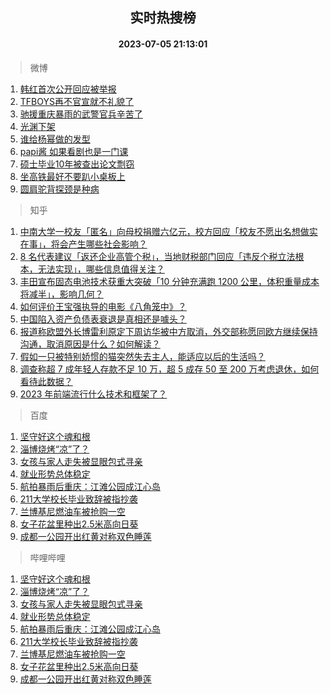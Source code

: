 <div align="center"><h2>实时热搜榜</h2><h4>2023-07-05 21:13:01</h4></div>

> 微博  

1. [韩红首次公开回应被举报](https://s.weibo.com/weibo?q=%23%E9%9F%A9%E7%BA%A2%E9%A6%96%E6%AC%A1%E5%85%AC%E5%BC%80%E5%9B%9E%E5%BA%94%E8%A2%AB%E4%B8%BE%E6%8A%A5%23&t=31&band_rank=1&Refer=top)<br />
2. [TFBOYS再不官宣就不礼貌了](https://s.weibo.com/weibo?q=%23TFBOYS%E5%86%8D%E4%B8%8D%E5%AE%98%E5%AE%A3%E5%B0%B1%E4%B8%8D%E7%A4%BC%E8%B2%8C%E4%BA%86%23&t=31&band_rank=2&Refer=top)<br />
3. [驰援重庆暴雨的武警官兵辛苦了](https://s.weibo.com/weibo?q=%23%E9%A9%B0%E6%8F%B4%E9%87%8D%E5%BA%86%E6%9A%B4%E9%9B%A8%E7%9A%84%E6%AD%A6%E8%AD%A6%E5%AE%98%E5%85%B5%E8%BE%9B%E8%8B%A6%E4%BA%86%23&t=31&band_rank=3&Refer=top)<br />
4. [光渊下架](https://s.weibo.com/weibo?q=%23%E5%85%89%E6%B8%8A%E4%B8%8B%E6%9E%B6%23&t=31&band_rank=4&Refer=top)<br />
5. [谁给杨幂做的发型](https://s.weibo.com/weibo?q=%23%E8%B0%81%E7%BB%99%E6%9D%A8%E5%B9%82%E5%81%9A%E7%9A%84%E5%8F%91%E5%9E%8B%23&t=31&band_rank=5&Refer=top)<br />
6. [papi酱 如果看剧也是一门课](https://s.weibo.com/weibo?q=papi%E9%85%B1%20%E5%A6%82%E6%9E%9C%E7%9C%8B%E5%89%A7%E4%B9%9F%E6%98%AF%E4%B8%80%E9%97%A8%E8%AF%BE&t=31&band_rank=6&Refer=top)<br />
7. [硕士毕业10年被查出论文剽窃](https://s.weibo.com/weibo?q=%23%E7%A1%95%E5%A3%AB%E6%AF%95%E4%B8%9A10%E5%B9%B4%E8%A2%AB%E6%9F%A5%E5%87%BA%E8%AE%BA%E6%96%87%E5%89%BD%E7%AA%83%23&t=31&band_rank=7&Refer=top)<br />
8. [坐高铁最好不要趴小桌板上](https://s.weibo.com/weibo?q=%23%E5%9D%90%E9%AB%98%E9%93%81%E6%9C%80%E5%A5%BD%E4%B8%8D%E8%A6%81%E8%B6%B4%E5%B0%8F%E6%A1%8C%E6%9D%BF%E4%B8%8A%23&t=31&band_rank=8&Refer=top)<br />
9. [圆肩驼背探颈是种病](https://s.weibo.com/weibo?q=%E5%9C%86%E8%82%A9%E9%A9%BC%E8%83%8C%E6%8E%A2%E9%A2%88%E6%98%AF%E7%A7%8D%E7%97%85&t=31&band_rank=9&Refer=top)<br />

> 知乎  

1. [中南大学一校友「匿名」向母校捐赠六亿元，校方回应「校友不愿出名想做实在事」，将会产生哪些社会影响？](https://www.zhihu.com/question/610238278)<br />
2. [8 名代表建议「返还企业高管个税」，当地财税部门回应「违反个税立法根本，无法实现」，哪些信息值得关注？](https://www.zhihu.com/question/610431175)<br />
3. [丰田宣布固态电池技术获重大突破「10 分钟充满跑 1200 公里，体积重量成本将减半」，影响几何？](https://www.zhihu.com/question/610463631)<br />
4. [如何评价王宝强执导的电影《八角笼中》？](https://www.zhihu.com/question/603748979)<br />
5. [中国陷入资产负债表衰退是真相还是噱头？](https://www.zhihu.com/theater/97424)<br />
6. [报道称欧盟外长博雷利原定下周访华被中方取消，外交部称愿同欧方继续保持沟通，取消原因是什么？如何解读？](https://www.zhihu.com/question/610463055)<br />
7. [假如一只被特别娇惯的猫突然失去主人，能适应以后的生活吗？](https://www.zhihu.com/question/609779217)<br />
8. [调查称超 7 成年轻人存款不足 10 万，超 5 成存 50 至 200 万考虑退休，如何看待此数据？](https://www.zhihu.com/question/610224300)<br />
9. [2023 年前端流行什么技术和框架了？](https://www.zhihu.com/question/609395923)<br />

> 百度  

1. [坚守好这个魂和根](https://www.baidu.com/s?wd=%E5%9D%9A%E5%AE%88%E5%A5%BD%E8%BF%99%E4%B8%AA%E9%AD%82%E5%92%8C%E6%A0%B9&sa=fyb_news&rsv_dl=fyb_news)<br />
2. [淄博烧烤“凉”了？](https://www.baidu.com/s?wd=%E6%B7%84%E5%8D%9A%E7%83%A7%E7%83%A4%E2%80%9C%E5%87%89%E2%80%9D%E4%BA%86%EF%BC%9F&sa=fyb_news&rsv_dl=fyb_news)<br />
3. [女孩与家人走失被显眼包式寻亲](https://www.baidu.com/s?wd=%E5%A5%B3%E5%AD%A9%E4%B8%8E%E5%AE%B6%E4%BA%BA%E8%B5%B0%E5%A4%B1%E8%A2%AB%E6%98%BE%E7%9C%BC%E5%8C%85%E5%BC%8F%E5%AF%BB%E4%BA%B2&sa=fyb_news&rsv_dl=fyb_news)<br />
4. [就业形势总体稳定](https://www.baidu.com/s?wd=%E5%B0%B1%E4%B8%9A%E5%BD%A2%E5%8A%BF%E6%80%BB%E4%BD%93%E7%A8%B3%E5%AE%9A&sa=fyb_news&rsv_dl=fyb_news)<br />
5. [航拍暴雨后重庆：江滩公园成江心岛](https://www.baidu.com/s?wd=%E8%88%AA%E6%8B%8D%E6%9A%B4%E9%9B%A8%E5%90%8E%E9%87%8D%E5%BA%86%EF%BC%9A%E6%B1%9F%E6%BB%A9%E5%85%AC%E5%9B%AD%E6%88%90%E6%B1%9F%E5%BF%83%E5%B2%9B&sa=fyb_news&rsv_dl=fyb_news)<br />
6. [211大学校长毕业致辞被指抄袭](https://www.baidu.com/s?wd=211%E5%A4%A7%E5%AD%A6%E6%A0%A1%E9%95%BF%E6%AF%95%E4%B8%9A%E8%87%B4%E8%BE%9E%E8%A2%AB%E6%8C%87%E6%8A%84%E8%A2%AD&sa=fyb_news&rsv_dl=fyb_news)<br />
7. [兰博基尼燃油车被抢购一空](https://www.baidu.com/s?wd=%E5%85%B0%E5%8D%9A%E5%9F%BA%E5%B0%BC%E7%87%83%E6%B2%B9%E8%BD%A6%E8%A2%AB%E6%8A%A2%E8%B4%AD%E4%B8%80%E7%A9%BA&sa=fyb_news&rsv_dl=fyb_news)<br />
8. [女子花盆里种出2.5米高向日葵](https://www.baidu.com/s?wd=%E5%A5%B3%E5%AD%90%E8%8A%B1%E7%9B%86%E9%87%8C%E7%A7%8D%E5%87%BA2.5%E7%B1%B3%E9%AB%98%E5%90%91%E6%97%A5%E8%91%B5&sa=fyb_news&rsv_dl=fyb_news)<br />
9. [成都一公园开出红黄对称双色睡莲](https://www.baidu.com/s?wd=%E6%88%90%E9%83%BD%E4%B8%80%E5%85%AC%E5%9B%AD%E5%BC%80%E5%87%BA%E7%BA%A2%E9%BB%84%E5%AF%B9%E7%A7%B0%E5%8F%8C%E8%89%B2%E7%9D%A1%E8%8E%B2&sa=fyb_news&rsv_dl=fyb_news)<br />

> 哔哩哔哩  

1. [坚守好这个魂和根](https://www.baidu.com/s?wd=%E5%9D%9A%E5%AE%88%E5%A5%BD%E8%BF%99%E4%B8%AA%E9%AD%82%E5%92%8C%E6%A0%B9&sa=fyb_news&rsv_dl=fyb_news)<br />
2. [淄博烧烤“凉”了？](https://www.baidu.com/s?wd=%E6%B7%84%E5%8D%9A%E7%83%A7%E7%83%A4%E2%80%9C%E5%87%89%E2%80%9D%E4%BA%86%EF%BC%9F&sa=fyb_news&rsv_dl=fyb_news)<br />
3. [女孩与家人走失被显眼包式寻亲](https://www.baidu.com/s?wd=%E5%A5%B3%E5%AD%A9%E4%B8%8E%E5%AE%B6%E4%BA%BA%E8%B5%B0%E5%A4%B1%E8%A2%AB%E6%98%BE%E7%9C%BC%E5%8C%85%E5%BC%8F%E5%AF%BB%E4%BA%B2&sa=fyb_news&rsv_dl=fyb_news)<br />
4. [就业形势总体稳定](https://www.baidu.com/s?wd=%E5%B0%B1%E4%B8%9A%E5%BD%A2%E5%8A%BF%E6%80%BB%E4%BD%93%E7%A8%B3%E5%AE%9A&sa=fyb_news&rsv_dl=fyb_news)<br />
5. [航拍暴雨后重庆：江滩公园成江心岛](https://www.baidu.com/s?wd=%E8%88%AA%E6%8B%8D%E6%9A%B4%E9%9B%A8%E5%90%8E%E9%87%8D%E5%BA%86%EF%BC%9A%E6%B1%9F%E6%BB%A9%E5%85%AC%E5%9B%AD%E6%88%90%E6%B1%9F%E5%BF%83%E5%B2%9B&sa=fyb_news&rsv_dl=fyb_news)<br />
6. [211大学校长毕业致辞被指抄袭](https://www.baidu.com/s?wd=211%E5%A4%A7%E5%AD%A6%E6%A0%A1%E9%95%BF%E6%AF%95%E4%B8%9A%E8%87%B4%E8%BE%9E%E8%A2%AB%E6%8C%87%E6%8A%84%E8%A2%AD&sa=fyb_news&rsv_dl=fyb_news)<br />
7. [兰博基尼燃油车被抢购一空](https://www.baidu.com/s?wd=%E5%85%B0%E5%8D%9A%E5%9F%BA%E5%B0%BC%E7%87%83%E6%B2%B9%E8%BD%A6%E8%A2%AB%E6%8A%A2%E8%B4%AD%E4%B8%80%E7%A9%BA&sa=fyb_news&rsv_dl=fyb_news)<br />
8. [女子花盆里种出2.5米高向日葵](https://www.baidu.com/s?wd=%E5%A5%B3%E5%AD%90%E8%8A%B1%E7%9B%86%E9%87%8C%E7%A7%8D%E5%87%BA2.5%E7%B1%B3%E9%AB%98%E5%90%91%E6%97%A5%E8%91%B5&sa=fyb_news&rsv_dl=fyb_news)<br />
9. [成都一公园开出红黄对称双色睡莲](https://www.baidu.com/s?wd=%E6%88%90%E9%83%BD%E4%B8%80%E5%85%AC%E5%9B%AD%E5%BC%80%E5%87%BA%E7%BA%A2%E9%BB%84%E5%AF%B9%E7%A7%B0%E5%8F%8C%E8%89%B2%E7%9D%A1%E8%8E%B2&sa=fyb_news&rsv_dl=fyb_news)<br />
